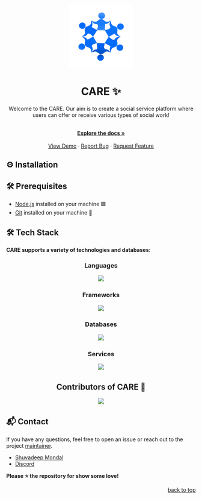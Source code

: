 <a name="readme-top"></a>

<br />
<div align="center">
  <a href="https://github.com/shuvadeepmondal/CARE-.git">
    <img src="./docs/Unite_logo.png" alt="Logo" width="170" height="170">
  </a>

  <h1 align="center">CARE ✨</h1> 

 
  <p align="center">
    Welcome to the CARE. Our aim is to create a social service platform where users can offer or receive various types of social work!
  </p>

  <br />
    <a href="https://github.com/shuvadeepmondal/CARE-.git"><strong>Explore the docs »</strong></a>
    <br />
    <br />
    <a href="https://www.myhackathon.xyz">View Demo</a>
    ·
    <a href="https://github.com/shuvadeepmondal/CARE-.git/issues">Report Bug</a>
    ·
    <a href="https://github.com/shuvadeepmondal/CARE-.git/issues">Request Feature</a>
</div>

## ⚙️ Installation

## 🛠️ Prerequisites

- [Node.js](https://nodejs.org/) installed on your machine 🟩
- [Git](https://git-scm.com/) installed on your machine 🐙

## 🛠️ Tech Stack

**CARE supports a variety of technologies and databases:**

<div align="center">

### Languages

<img src="https://skillicons.dev/icons?i=javascript,typescript&theme=dark" />

### Frameworks

<img src="https://skillicons.dev/icons?i=react,tailwindcss,nodejs,express&theme=dark" />

### Databases

<img src="https://skillicons.dev/icons?i=mongodb,postgresql&theme=dark" />

### Services

<img src="https://skillicons.dev/icons?i=npm,vercel,prisma&theme=dark" />

</div>

<h2 align = "center">Contributors of CARE 🚀</h2>
<div align = "center">
<a href="https://github.com/shuvadeepmondal/CARE-/graphs/contributors">
  <img src="https://contrib.rocks/image?repo=shuvadeepmondal/CARE-" />
</a>
</div>

## 📬 Contact

If you have any questions, feel free to open an issue or reach out to the project [maintainer](https://www.linkedin.com/in/shuvadeep-mondal-b6212b260/).
- [Shuvadeep Mondal](https://github.com/shuvadeepmondal)
- [Discord](https://discord.gg/WbWmxcAB)

**Please ⭐ the repository for show some love!**

<div align="right">
  <a href="#readme-top">back to top</a>
</div>
